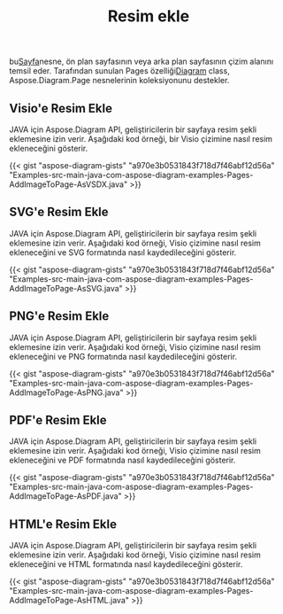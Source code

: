 ﻿---
title: Resim ekle
type: docs
weight: 70
url: /tr/java/drawing/insert-image
description: Bu bölüm, visio numaralı sayfaya Aspose.Diagram ile nasıl resim ekleneceğini açıklar. Resim eklemek ve pdf, svg, html, resim, xps ve diğer formatlarda kaydetmek için java kullanımını destekler.
---
 bu[Sayfa](https://reference.aspose.com/diagram/java/com.aspose.diagram/page)nesne, ön plan sayfasının veya arka plan sayfasının çizim alanını temsil eder. Tarafından sunulan Pages özelliği[Diagram](https://reference.aspose.com/diagram/java/com.aspose.diagram/diagram) class, Aspose.Diagram.Page nesnelerinin koleksiyonunu destekler.

## **Visio'e Resim Ekle**
JAVA için Aspose.Diagram API, geliştiricilerin bir sayfaya resim şekli eklemesine izin verir. Aşağıdaki kod örneği, bir Visio çizimine nasıl resim ekleneceğini gösterir.

{{< gist "aspose-diagram-gists" "a970e3b0531843f718d7f46abf12d56a" "Examples-src-main-java-com-aspose-diagram-examples-Pages-AddImageToPage-AsVSDX.java" >}}

## **SVG'e Resim Ekle**
JAVA için Aspose.Diagram API, geliştiricilerin bir sayfaya resim şekli eklemesine izin verir. Aşağıdaki kod örneği, Visio çizimine nasıl resim ekleneceğini ve SVG formatında nasıl kaydedileceğini gösterir.

{{< gist "aspose-diagram-gists" "a970e3b0531843f718d7f46abf12d56a" "Examples-src-main-java-com-aspose-diagram-examples-Pages-AddImageToPage-AsSVG.java" >}}

## **PNG'e Resim Ekle**
JAVA için Aspose.Diagram API, geliştiricilerin bir sayfaya resim şekli eklemesine izin verir. Aşağıdaki kod örneği, Visio çizimine nasıl resim ekleneceğini ve PNG formatında nasıl kaydedileceğini gösterir.

{{< gist "aspose-diagram-gists" "a970e3b0531843f718d7f46abf12d56a" "Examples-src-main-java-com-aspose-diagram-examples-Pages-AddImageToPage-AsPNG.java" >}}

## **PDF'e Resim Ekle**
JAVA için Aspose.Diagram API, geliştiricilerin bir sayfaya resim şekli eklemesine izin verir. Aşağıdaki kod örneği, Visio çizimine nasıl resim ekleneceğini ve PDF formatında nasıl kaydedileceğini gösterir.

{{< gist "aspose-diagram-gists" "a970e3b0531843f718d7f46abf12d56a" "Examples-src-main-java-com-aspose-diagram-examples-Pages-AddImageToPage-AsPDF.java" >}}

## **HTML'e Resim Ekle**
JAVA için Aspose.Diagram API, geliştiricilerin bir sayfaya resim şekli eklemesine izin verir. Aşağıdaki kod örneği, Visio çizimine nasıl resim ekleneceğini ve HTML formatında nasıl kaydedileceğini gösterir.

{{< gist "aspose-diagram-gists" "a970e3b0531843f718d7f46abf12d56a" "Examples-src-main-java-com-aspose-diagram-examples-Pages-AddImageToPage-AsHTML.java" >}}
